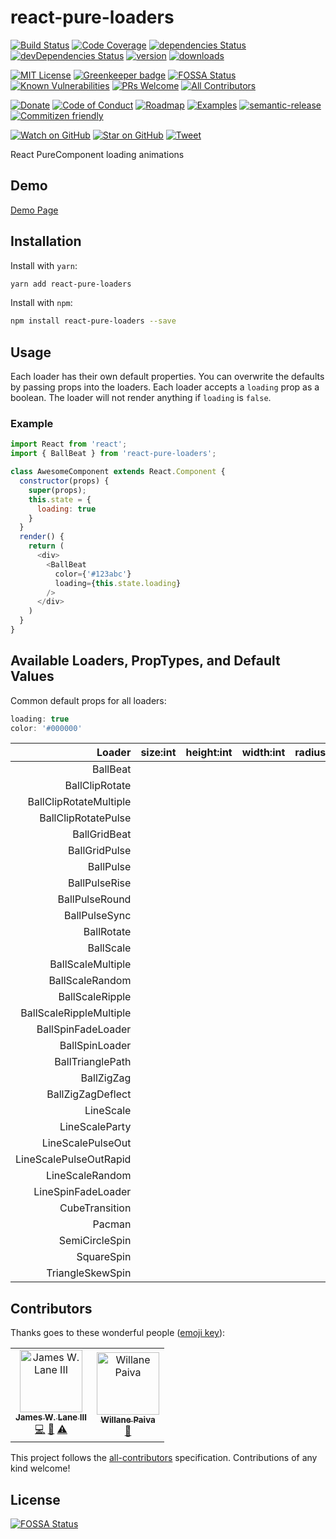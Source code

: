 # react-pure-loaders

[![Build Status][build-badge]][build]
[![Code Coverage][coverage-badge]][coverage]
[![dependencies Status][david-dm-badge]][david-dm]
[![devDependencies Status][david-dm-dev-badge]][david-dm-dev]
[![version][version-badge]][package]
[![downloads][downloads-badge]][npm-stat]

[![MIT License][license-badge]][LICENSE]
[![Greenkeeper badge][greenkeeper-badge]][greenkeeper]
[![FOSSA Status][fossa-badge]][fossa]
[![Known Vulnerabilities][snyk-badge]][snyk]
[![PRs Welcome][prs-badge]][prs]
[![All Contributors][contributors-badge]][contributors]

[![Donate][donate-badge]][donate]
[![Code of Conduct][coc-badge]][coc]
[![Roadmap][roadmap-badge]][roadmap]
[![Examples][examples-badge]][examples]
[![semantic-release][semantic-release-badge]][semantic-release]
[![Commitizen friendly][commitizen-badge]][commitizen]

[![Watch on GitHub][github-watch-badge]][github-watch]
[![Star on GitHub][github-star-badge]][github-star]
[![Tweet][twitter-badge]][twitter]


React PureComponent loading animations

## Demo

[Demo Page](https://reactpureloaders.io/)

## Installation

Install with `yarn`:
```bash
yarn add react-pure-loaders
```

Install with `npm`:
```bash
npm install react-pure-loaders --save
```

## Usage
Each loader has their own default properties. You can overwrite the defaults by passing props into the loaders.
Each loader accepts a `loading` prop as a boolean. The loader will not render anything if `loading` is `false`.

### Example

```js
import React from 'react';
import { BallBeat } from 'react-pure-loaders';

class AwesomeComponent extends React.Component {
  constructor(props) {
    super(props);
    this.state = {
      loading: true
    }
  }
  render() {
    return (
      <div>
        <BallBeat
          color={'#123abc'}
          loading={this.state.loading}
        />
      </div>
    )
  }
}
```

## Available Loaders, PropTypes, and Default Values

Common default props for all loaders:

```js
loading: true
color: '#000000'
```

Loader                  | size:int | height:int | width:int | radius:int | margin:str
-----------------------:|:--------:|:----------:|:---------:|:----------:|:---------:
BallBeat                |          |            |           |            |
BallClipRotate          |          |            |           |            |
BallClipRotateMultiple  |          |            |           |            |
BallClipRotatePulse     |          |            |           |            |
BallGridBeat            |          |            |           |            |
BallGridPulse           |          |            |           |            |
BallPulse               |          |            |           |            |
BallPulseRise           |          |            |           |            |
BallPulseRound          |          |            |           |            |
BallPulseSync           |          |            |           |            |
BallRotate              |          |            |           |            |
BallScale               |          |            |           |            |
BallScaleMultiple       |          |            |           |            |
BallScaleRandom         |          |            |           |            |
BallScaleRipple         |          |            |           |            |
BallScaleRippleMultiple |          |            |           |            |
BallSpinFadeLoader      |          |            |           |            |
BallSpinLoader          |          |            |           |            |
BallTrianglePath        |          |            |           |            |
BallZigZag              |          |            |           |            |
BallZigZagDeflect       |          |            |           |            |
LineScale               |          |            |           |            |
LineScaleParty          |          |            |           |            |
LineScalePulseOut       |          |            |           |            |
LineScalePulseOutRapid  |          |            |           |            |
LineScaleRandom         |          |            |           |            |
LineSpinFadeLoader      |          |            |           |            |
CubeTransition          |          |            |           |            |
Pacman                  |          |            |           |            |
SemiCircleSpin          |          |            |           |            |
SquareSpin              |          |            |           |            |
TriangleSkewSpin        |          |            |           |            |

## Contributors

Thanks goes to these wonderful people ([emoji key](https://github.com/kentcdodds/all-contributors#emoji-key)):

<!-- ALL-CONTRIBUTORS-LIST:START - Do not remove or modify this section -->
<!-- prettier-ignore -->
<table>
  <tr>
    <td align="center"><a href="http://fueledbydreams.com"><img src="https://avatars2.githubusercontent.com/u/794161?v=4" width="100px;" alt="James W. Lane III"/><br /><sub><b>James W. Lane III</b></sub></a><br /><a href="https://github.com/jameswlane/react-pure-loaders/commits?author=jameswlane" title="Code">💻</a> <a href="https://github.com/jameswlane/react-pure-loaders/commits?author=jameswlane" title="Documentation">📖</a> <a href="https://github.com/jameswlane/react-pure-loaders/commits?author=jameswlane" title="Tests">⚠️</a></td>
    <td align="center"><a href="https://github.com/wps13"><img src="https://avatars1.githubusercontent.com/u/19312323?v=4" width="100px;" alt="Willane Paiva"/><br /><sub><b>Willane Paiva</b></sub></a><br /><a href="https://github.com/jameswlane/react-pure-loaders/commits?author=wps13" title="Documentation">📖</a></td>
  </tr>
</table>

<!-- ALL-CONTRIBUTORS-LIST:END -->

This project follows the [all-contributors][all-contributors] specification. Contributions of any kind welcome!

## License
[![FOSSA Status](https://app.fossa.io/api/projects/git%2Bgithub.com%2Fjameswlane%2Freact-pure-loaders.svg?type=large)](https://app.fossa.io/projects/git%2Bgithub.com%2Fjameswlane%2Freact-pure-loaders?ref=badge_large)


[build-badge]: https://travis-ci.org/jameswlane/react-pure-loaders.svg?branch=master
[build]: https://travis-ci.org/jameswlane/react-pure-loaders
[coverage-badge]: https://coveralls.io/repos/github/jameswlane/react-pure-loaders/badge.svg?branch=master
[coverage]: https://coveralls.io/github/jameswlane/react-pure-loaders?branch=master
[david-dm-badge]: https://david-dm.org/jameswlane/react-pure-loaders/status.svg
[david-dm]: https://david-dm.org/jameswlane/react-pure-loaders
[david-dm-dev-badge]: https://david-dm.org/jameswlane/react-pure-loaders/dev-status.svg
[david-dm-dev]: https://david-dm.org/jameswlane/react-pure-loaders?type=dev
[version-badge]: https://img.shields.io/npm/v/react-pure-loaders.svg
[package]: http://npm.im/react-pure-loaders
[downloads-badge]: https://img.shields.io/npm/dm/react-pure-loaders.svg
[npm-stat]: http://npm-stat.com/charts.html?package=react-pure-loaders&from=2016-04-01
[license-badge]: https://img.shields.io/npm/l/react-pure-loaders.svg
[license]: https://github.com/jameswlane/react-pure-loaders/blob/master/other/LICENSE
[greenkeeper-badge]: https://badges.greenkeeper.io/jameswlane/react-pure-loaders.svg
[greenkeeper]: https://greenkeeper.io/
[fossa-badge]: https://app.fossa.io/api/projects/git%2Bgithub.com%2Fjameswlane%2Freact-pure-loaders.svg?type=shield
[fossa]: https://app.fossa.io/projects/git%2Bgithub.com%2Fjameswlane%2Freact-pure-loaders?ref=badge_shield
[snyk-badge]: https://snyk.io/test/github/jameswlane/react-pure-loaders/badge.svg
[snyk]: https://snyk.io/test/github/jameswlane/react-pure-loaders
[prs-badge]: https://img.shields.io/badge/PRs-welcome-brightgreen.svg
[prs]: http://makeapullrequest.com
[contributors-badge]: https://img.shields.io/badge/all_contributors-3-orange.svg
[contributors]: #contributors
[donate-badge]: https://img.shields.io/badge/$-support-green.svg
[donate]: PayPal.Me/jameswlane/10
[coc-badge]: https://img.shields.io/badge/code%20of-conduct-ff69b4.svg
[coc]: https://github.com/jameswlane/react-pure-loaders/blob/master/other/CODE_OF_CONDUCT.md
[roadmap-badge]: https://img.shields.io/badge/%F0%9F%93%94-roadmap-CD9523.svg
[roadmap]: https://github.com/jameswlane/react-pure-loaders/blob/master/other/ROADMAP.md
[examples-badge]: https://img.shields.io/badge/%F0%9F%92%A1-examples-8C8E93.svg
[examples]: https://github.com/jameswlane/react-pure-loaders/blob/master/other/EXAMPLES.md
[semantic-release-badge]: https://img.shields.io/badge/%20%20%F0%9F%93%A6%F0%9F%9A%80-semantic--release-e10079.svg
[semantic-release]: https://github.com/semantic-release/semantic-release
[commitizen-badge]: https://img.shields.io/badge/commitizen-friendly-brightgreen.svg
[commitizen]: http://commitizen.github.io/cz-cli/
[github-watch-badge]: https://img.shields.io/github/watchers/jameswlane/react-pure-loaders.svg?style=social
[github-watch]: https://github.com/jameswlane/react-pure-loaders/watchers
[github-star-badge]: https://img.shields.io/github/stars/jameswlane/react-pure-loaders.svg?style=social
[github-star]: https://github.com/jameswlane/react-pure-loaders/stargazers
[twitter]: https://twitter.com/intent/tweet?text=Check%20out%20react-pure-loaders!%20https://github.com/jameswlane/react-pure-loaders%20%F0%9F%91%8D
[twitter-badge]: https://img.shields.io/twitter/url/https/github.com/jameswlane/react-pure-loaders.svg?style=social
[all-contributors]: https://github.com/kentcdodds/all-contributors
[npm]: https://www.npmjs.com/
[node]: https://nodejs.org
